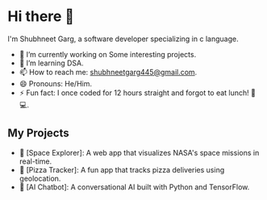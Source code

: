 # Hi there 👋

I'm Shubhneet Garg, a software developer specializing in c language.  
- 🔭 I’m currently working on Some interesting projects.  
- 🌱 I’m learning DSA.  
- 📫 How to reach me: shubhneetgarg445@gmail.com.  
- 😄 Pronouns: He/Him.  
- ⚡ Fun fact: I once coded for 12 hours straight and forgot to eat lunch! 🍕💻.  

## My Projects
- 🚀 [Space Explorer]: A web app that visualizes NASA's space missions in real-time.
- 🍕 [Pizza Tracker]: A fun app that tracks pizza deliveries using geolocation.
- 🤖 [AI Chatbot]: A conversational AI built with Python and TensorFlow.
<!---
Shubhneet1535/Shubhneet1535 is a ✨ special ✨ repository because its `README.md` (this file) appears on your GitHub profile.
You can click the Preview link to take a look at your changes.
--->
